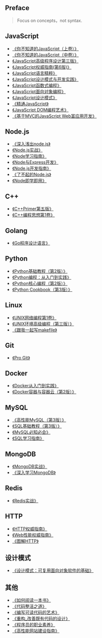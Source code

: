 ## Preface

> Focus on concepts，not syntax.

## JavaScript

- [《你不知道的JavaScript（上卷）》](./JavaScript/你不知道的JavaScript（上卷）.pdf)
- [《你不知道的JavaScript（中卷）》](./JavaScript/你不知道的JavaScript（中卷）.pdf)
- [《JavaScript高级程序设计第三版》](./JavaScript/JavaScript高级程序设计(第3版).pdf)
- [《JavaScript权威指南(第6版)》](./JavaScript/JavaScript权威指南(第6版).pdf)
- [《JavaScript语言精粹》](./JavaScript/JavaScript语言精粹.pdf)
- [《JavaScript设计模式与开发实践》](./JavaScript/JavaScript设计模式与开发实践.pdf)
- [《JavaScript函数式编程》](./JavaScript/JavaScript函数式编程.pdf)
- [《JavaScript面向对象编程》](./JavaScript/javascript面向对象编程.pdf)
- [《JavaScript设计模式》](./JavaScript/JavaScript设计模式.pdf)
- [《精通JavaScript》](./JavaScript/精通JavaScript.pdf)
- [《JavaScript DOM编程艺术》](./JavaScript/JavaScript_DOM编程艺术.pdf)
- [《基于MVC的JavaScript Web富应用开发》](./JavaScript/基于MVC的JavaScript_Web富应用开发.pdf)

## Node.js

- [《深入浅出node.js》](./Nodejs/深入浅出Node.js.pdf)
- [《Node.js实战》](./Nodejs/Node.js实战.pdf)
- [《Node学习指南》](./Nodejs/Node学习指南.pdf)
- [《Node与Express开发》](./Nodejs/Node与Express开发.pdf)
- [《Node.js开发指南》](./Nodejs/Node.js开发指南.pdf)
- [《了不起的Node.js》](./Nodejs/了不起的Node.js.pdf)
- [《Node即学即用》](./Nodejs/Node即学即用.pdf)

## C++

- [《C++Primer第五版》](./C++/C++Primer第五版.pdf)
- [《C++编程思想第1卷》](./C++/C++编程思想第1卷.pdf)

## Golang

- [《Go程序设计语言》](./Go/go程序设计语言.pdf)

## Python

- [《Python基础教程（第2版）》](./Python/Python基础教程（第2版）.pdf)
- [《Python编程：从入门到实践》](./Python/Python编程：从入门到实践.pdf)
- [《Python核心编程（第2版）》](./Python/python核心编程.pdf)
- [《Python Cookbook（第3版）》](./Python/Python_Cookbook.pdf)
<!-- - [《Python源码剖析》](./Python/Python源码剖析.pdf) -->

<!-- ## PHP

- [《PHP和MySQL.Web开发》](./PHP/PHP和MySQL.Web开发.pdf)
- [《深入PHP：面向对象、模式与实践》](./PHP/深入PHP：面向对象、模式与实践.pdf)
- [《诗意的边缘PHP顶级框架Zend Framework开发实战》](./PHP/诗意的边缘PHP顶级框架ZendFramework开发实战.pdf) -->

## Linux

- [《UNIX网络编程第1卷》](./Linux/UNIX网络编程第1卷.pdf)
- [《UNIX环境高级编程（第三版）》](./Linux/UNIX环境高级编程(第三版).pdf)
- [《跟我一起写makefile》](./Linux/跟我一起写makefile.pdf)

## Git

- [《Pro Git》](./Git/ProGit中文版.pdf)

## Docker

- [《Docker从入门到实践》](./Docker/Docker从入门到实践.pdf)
- [《Docker容器与容器云（第2版）》](./Docker/Docker容器与容器云（第2版）.pdf)

## MySQL

- [《高性能MySQL（第3版）》](./SQL/高性能MySQL（第3版）中文版.pdf)
- [《SQL基础教程（第3版）》](./SQL/SQL基础教程.pdf)
- [《MySQL必知必会》](./SQL/MySQL必知必会.pdf)
- [《SQL学习指南》](./SQL/SQL学习指南.pdf)

## MongoDB

- [《MongoDB实战》](./MongoDB/MongoDB实战.pdf)
- [《深入学习MongoDB》](./MongoDB/深入学习MongoDB.pdf)

## Redis

- [《Redis实战》](./SQL/Redis实战.pdf)

## HTTP

- [《HTTP权威指南》](./HTTP/HTTP权威指南.pdf)
- [《Web性能权威指南》](./HTTP/Web性能权威指南.pdf)
- [《图解HTTP》](./HTTP/图解HTTP.pdf)

## 设计模式

- [《设计模式：可复用面向对象软件的基础》](./Other/设计模式：可复用面向对象软件的基础.pdf)

## 其他

- [《如何阅读一本书》](./Other/如何阅读一本书.pdf)
- [《代码整洁之道》](./Other/代码整洁之道.pdf)
- [《编写可读代码的艺术》](./Other/编写可读代码的艺术.pdf)
- [《重构_改善既有代码的设计》](./Other/重构_改善既有代码的设计.pdf)
- [《程序员的职业素养》](./Other/程序员的职业素养.pdf)
- [《高性能网站建设指南》](./Other/高性能网站建设指南.pdf)
<!-- - [《大型网站技术架构：核心原理与案例分析》](./Other/大型网站技术架构：核心原理与案例分析.pdf) -->

